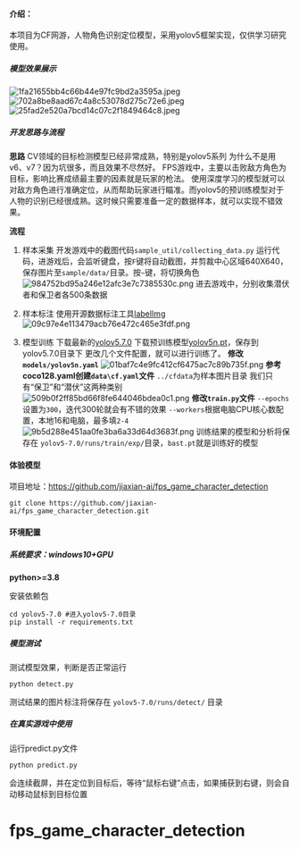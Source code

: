 #### 介绍：

本项目为CF网游，人物角色识别定位模型，采用yolov5框架实现，仅供学习研究使用。

##### 模型效果展示
![1fa21655bb4c66b44e97fc9bd2a3595a.jpeg](evernotecid://A56B546B-09BE-47DD-BE1C-3D5FA50387AB/appyinxiangcom/19947355/ENResource/p3586)
![702a8be8aad67c4a8c53078d275c72e6.jpeg](evernotecid://A56B546B-09BE-47DD-BE1C-3D5FA50387AB/appyinxiangcom/19947355/ENResource/p3587)
![25fad2e520a7bcd14c07c2f1849464c8.jpeg](evernotecid://A56B546B-09BE-47DD-BE1C-3D5FA50387AB/appyinxiangcom/19947355/ENResource/p3585)

##### 开发思路与流程

**思路**
CV领域的目标检测模型已经非常成熟，特别是yolov5系列
为什么不是用v6、v7？因为坑很多，而且效果不尽然好。
FPS游戏中，主要以击败敌方角色为目标，影响比赛成绩最主要的因素就是玩家的枪法。
使用深度学习的模型就可以对敌方角色进行准确定位，从而帮助玩家进行瞄准。而yolov5的预训练模型对于人物的识别已经很成熟。这时候只需要准备一定的数据样本，就可以实现不错效果。


**流程**

1. 样本采集
开发游戏中的截图代码`sample_util/collecting_data.py`
运行代码，进游戏后，会监听键盘，按`F`键将自动截图，并剪裁中心区域640X640，保存图片至`sample/data/`目录。按`~`键，将切换角色
![984752bd95a246e12afc3e7c7385530c.png](evernotecid://A56B546B-09BE-47DD-BE1C-3D5FA50387AB/appyinxiangcom/19947355/ENResource/p3590)
进去游戏中，分别收集潜伏者和保卫者各500条数据

2. 样本标注
使用开源数据标注工具[labelImg](https://github.com/heartexlabs/labelImg/archive/refs/heads/master.zip)
![09c97e4e113479acb76e472c465e3fdf.png](evernotecid://A56B546B-09BE-47DD-BE1C-3D5FA50387AB/appyinxiangcom/19947355/ENResource/p3591)
3. 模型训练
下载最新的[yolov5.7.0](https://github.com/ultralytics/yolov5/archive/refs/tags/v7.0.zip)
下载预训练模型[yolov5n.pt](https://github.com/ultralytics/yolov5/releases/download/v7.0/yolov5n.pt)，保存到yolov5.7.0目录下
更改几个文件配置，就可以进行训练了。
**修改`models/yolov5n.yaml`**
![01baf7c4e9fc412cf6475ac7c89b735f.png](evernotecid://A56B546B-09BE-47DD-BE1C-3D5FA50387AB/appyinxiangcom/19947355/ENResource/p3592)
**参考coco128.yaml创建`data\cf.yaml`文件**
`../cfdata`为样本图片目录
我们只有“保卫”和“潜伏”这两种类别
![509b0f2ff85bd66f8fe644046bdea0c1.png](evernotecid://A56B546B-09BE-47DD-BE1C-3D5FA50387AB/appyinxiangcom/19947355/ENResource/p3593)
**修改`train.py`文件**
`--epochs`设置为`300`，迭代300轮就会有不错的效果
`--workers`根据电脑CPU核心数配置，本地16和电脑，最多填`2-4`
![9b5d288e451aa0fe3ba6a33d64d3683f.png](evernotecid://A56B546B-09BE-47DD-BE1C-3D5FA50387AB/appyinxiangcom/19947355/ENResource/p3594)
训练结果的模型和分析将保存在 `yolov5-7.0/runs/train/exp/`目录，`bast.pt`就是训练好的模型

#### 体验模型

项目地址：https://github.com/jiaxian-ai/fps_game_character_detection

`git clone https://github.com/jiaxian-ai/fps_game_character_detection.git`

#### 环境配置

##### 系统要求：**windows10+GPU**

**python>=3.8**

安装依赖包
```
cd yolov5-7.0 #进入yolov5-7.0目录
pip install -r requirements.txt
```

##### 模型测试
测试模型效果，判断是否正常运行
```
python detect.py
```
测试结果的图片标注将保存在 `yolov5-7.0/runs/detect/` 目录

##### 在真实游戏中使用

运行predict.py文件
```
python predict.py
```

会连续截屏，并在定位到目标后，等待“鼠标右键”点击，如果捕获到右键，则会自动移动鼠标到目标位置


# fps_game_character_detection